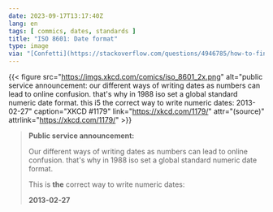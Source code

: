 ```yaml
---
date: 2023-09-17T13:17:40Z
lang: en
tags: [ commics, dates, standards ]
title: "ISO 8601: Date format"
type: image
via: "[Confetti](https://stackoverflow.com/questions/4946785/how-to-find-the-difference-in-days-between-two-dates#comment101469027_6948865)"
---
```


{{< figure src="https://imgs.xkcd.com/comics/iso_8601_2x.png" alt="public service announcement: our different ways of writing dates as numbers can lead to online confusion. that's why in 1988 iso set a global standard numeric date format. this i5 the correct way to write numeric dates: 2013-02-27" caption="XKCD #1179" link="https://xkcd.com/1179/" attr="(source)" attrlink="https://xkcd.com/1179/" >}}

> **Public service announcement:**
>
> Our different ways of writing dates as numbers
> can lead to online confusion. that's why in 1988
> iso set a global standard numeric date format.
>
> This is **the** correct way to write numeric dates:
>
> **2013-02-27**
